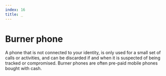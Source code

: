```yaml
---
index: 16
title: _
---
```

# Burner phone

A phone that is not connected to your identity, is only used for a small set of calls or activities, and can be discarded if and when it is suspected of being tracked or compromised. Burner phones are often pre-paid mobile phones bought with cash.